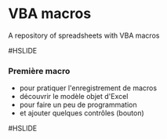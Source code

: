 # VBA macros

A repository of spreadsheets with VBA macros

#HSLIDE

### Première macro

- pour pratiquer l'enregistrement de macros
- découvrir le modèle objet d'Excel
- pour faire un peu de programmation
- et ajouter quelques contrôles (bouton)

#HSLIDE
